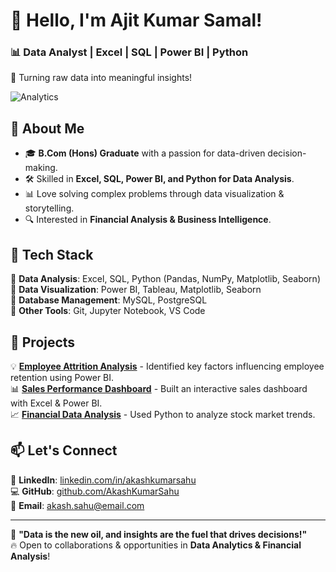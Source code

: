 # 👋 Hello, I'm Ajit Kumar Samal!  
### 📊 Data Analyst | Excel | SQL | Power BI | Python  
🚀 Turning raw data into meaningful insights!  

![Analytics](https://github.com/AkashKumarSahu/banner.png)  

## 🌟 About Me  
- 🎓 **B.Com (Hons) Graduate** with a passion for data-driven decision-making.  
- 🛠️ Skilled in **Excel, SQL, Power BI, and Python for Data Analysis**.  
- 📊 Love solving complex problems through data visualization & storytelling.  
- 🔍 Interested in **Financial Analysis & Business Intelligence**.  

## 🔧 Tech Stack  
📌 **Data Analysis**: Excel, SQL, Python (Pandas, NumPy, Matplotlib, Seaborn)  
📌 **Data Visualization**: Power BI, Tableau, Matplotlib, Seaborn  
📌 **Database Management**: MySQL, PostgreSQL  
📌 **Other Tools**: Git, Jupyter Notebook, VS Code  

## 🚀 Projects  
💡 **[Employee Attrition Analysis](#)** - Identified key factors influencing employee retention using Power BI.  
📊 **[Sales Performance Dashboard](#)** - Built an interactive sales dashboard with Excel & Power BI.  
📈 **[Financial Data Analysis](#)** - Used Python to analyze stock market trends.  

## 📫 Let's Connect  
🔗 **LinkedIn**: [linkedin.com/in/akashkumarsahu](https://linkedin.com/in/akashkumarsahu)  
💻 **GitHub**: [github.com/AkashKumarSahu](https://github.com/AkashKumarSahu)  
📩 **Email**: akash.sahu@email.com  

---

🌟 **"Data is the new oil, and insights are the fuel that drives decisions!"**  
🔥 Open to collaborations & opportunities in **Data Analytics & Financial Analysis**!  


